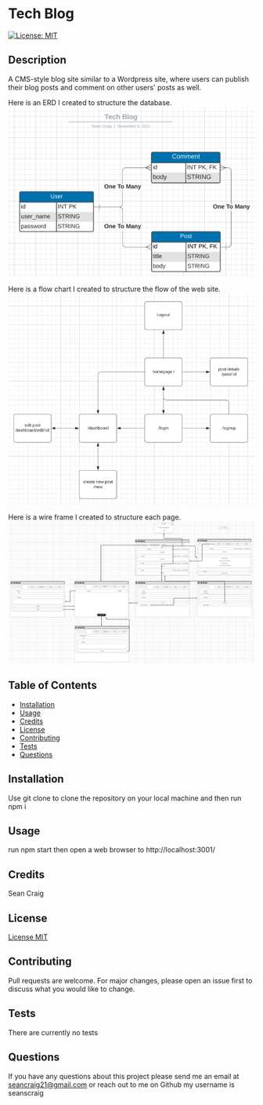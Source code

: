 # Tech Blog

  [![License: MIT](https://img.shields.io/badge/License-MIT-yellow.svg)](https://opensource.org/licenses/MIT)

  ## Description
  A CMS-style blog site similar to a Wordpress site, where users can publish their blog posts and comment on other users' posts as well.

  Here is an ERD I created to structure the database.
  ![Tables with field names and link to each other with arrows](./assets/Tech-Blog-ERD.png)

  Here is a flow chart I created to structure the flow of the web site.
  ![Boxes with names linked together by arrows](./assets/Tech-Blog-Flow-Chart.png)

  Here is a wire frame I created to structure each page.
  ![Simple webpage layouts that show where each link goes to](./assets/Tech-Blog-Wireframe.png)

  ## Table of Contents
  - [Installation](#installation)
  - [Usage](#usage)
  - [Credits](#credits)
  - [License](#license)
  - [Contributing](#contributing)
  - [Tests](#tests)
  - [Questions](#questions)

  ## Installation 
  Use git clone to clone the repository on your local machine and then run npm i

  ## Usage 
  run npm start then open a web browser to http://localhost:3001/

  ## Credits 
  Sean Craig

  ## License 
  [License MIT](https://opensource.org/licenses/MIT)

  ## Contributing
  Pull requests are welcome. For major changes, please open an issue first to discuss what you would like to change.

  ## Tests
  There are currently no tests

  ## Questions
  If you have any questions about this project please send me an email at seancraig21@gmail.com or reach out to me on Github my username is seanscraig

